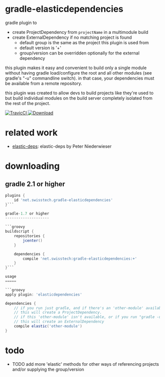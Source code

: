 gradle-elasticdependencies
==========================

gradle plugin to

* create ProjectDependency from `projectName` in a multimodule build
* create ExternalDependency if no matching project is found
  * default group is the same as the project this plugin is used from
  * default version is '+'
  * group/version can be overridden optionally for the external dependency

this plugin makes it easy and convenient to build only a single module without
having gradle load/configure the root and all other modules (see gradle's "-u"
commandline switch). in that case, your dependencies must be available from a
remote repository.

this plugin was created to allow devs to build projects like they're used to
but build individual modules on the build server completely isolated from the
rest of the project.

[ ![TravicCI](https://travis-ci.org/stackmagic/gradle-elasticdependencies.svg?branch=master) ](https://travis-ci.org/stackmagic/gradle-elasticdependencies)
[ ![Download](https://api.bintray.com/packages/stackmagic/maven/gradle-elasticdependencies/images/download.svg) ](https://bintray.com/stackmagic/maven/gradle-elasticdependencies/_latestVersion)

related work
============

* [elastic-deps](https://github.com/pniederw/elastic-deps): elastic-deps by Peter Niederwieser

downloading
===========

gradle 2.1 or higher
--------------------

```groovy
plugins {
	id 'net.swisstech.gradle-elasticdependencies'
}```

gradle-1.7 or higher
--------------------

```groovy
buildscript {
    repositories {
        jcenter()
    }

    dependencies {
        compile 'net.swisstech:gradle-elasticdependencies:+'
    }
}```

usage
=====

```groovy
apply plugin: 'elasticdependencies'

dependencies {
    // if you run just gradle, and if there's an 'other-module' available,
    // this will create a ProjectDependency.
    // if this 'other-module' isn't available, or if you run "gradle -u"
    // this will create an ExternalDependency
    compile elastic('other-module')
}
```

todo
====

* TODO add more 'elastic' methods for other ways of referencing projects and/or supplying the group/version
